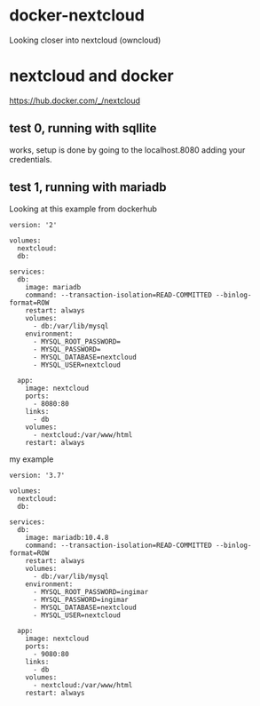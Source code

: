 # docker-nextcloud
Looking closer into nextcloud (owncloud) 

# nextcloud and docker
https://hub.docker.com/_/nextcloud

## test 0, running with sqllite 
works, setup is done by going to the localhost.8080 adding your credentials.

## test 1, running with mariadb

Looking at this example from dockerhub <p>


```
version: '2'

volumes:
  nextcloud:
  db:

services:
  db:
    image: mariadb
    command: --transaction-isolation=READ-COMMITTED --binlog-format=ROW
    restart: always
    volumes:
      - db:/var/lib/mysql
    environment:
      - MYSQL_ROOT_PASSWORD=
      - MYSQL_PASSWORD=
      - MYSQL_DATABASE=nextcloud
      - MYSQL_USER=nextcloud

  app:
    image: nextcloud
    ports:
      - 8080:80
    links:
      - db
    volumes:
      - nextcloud:/var/www/html
    restart: always
```

my example <p>


```
version: '3.7'

volumes:
  nextcloud:
  db:

services:
  db:
    image: mariadb:10.4.8
    command: --transaction-isolation=READ-COMMITTED --binlog-format=ROW
    restart: always
    volumes:
      - db:/var/lib/mysql
    environment:
      - MYSQL_ROOT_PASSWORD=ingimar
      - MYSQL_PASSWORD=ingimar
      - MYSQL_DATABASE=nextcloud
      - MYSQL_USER=nextcloud

  app:
    image: nextcloud
    ports:
      - 9080:80
    links:
      - db
    volumes:
      - nextcloud:/var/www/html
    restart: always
```